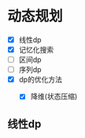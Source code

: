 

# 动态规划

- [x] 线性dp    
- [x] 记忆化搜索  
- [ ] 区间dp    
- [ ] 序列dp    
- [x] dp的优化方法    
  - [x] 降维(状态压缩)  
 

## 线性dp 



